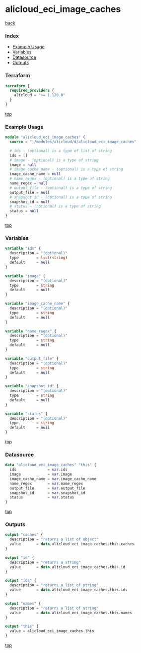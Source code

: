 # alicloud_eci_image_caches

[back](../alicloud.md)

### Index

- [Example Usage](#example-usage)
- [Variables](#variables)
- [Datasource](#datasource)
- [Outputs](#outputs)

### Terraform

```terraform
terraform {
  required_providers {
    alicloud = ">= 1.120.0"
  }
}
```

[top](#index)

### Example Usage

```terraform
module "alicloud_eci_image_caches" {
  source = "./modules/alicloud/d/alicloud_eci_image_caches"

  # ids - (optional) is a type of list of string
  ids = []
  # image - (optional) is a type of string
  image = null
  # image_cache_name - (optional) is a type of string
  image_cache_name = null
  # name_regex - (optional) is a type of string
  name_regex = null
  # output_file - (optional) is a type of string
  output_file = null
  # snapshot_id - (optional) is a type of string
  snapshot_id = null
  # status - (optional) is a type of string
  status = null
}
```

[top](#index)

### Variables

```terraform
variable "ids" {
  description = "(optional)"
  type        = list(string)
  default     = null
}

variable "image" {
  description = "(optional)"
  type        = string
  default     = null
}

variable "image_cache_name" {
  description = "(optional)"
  type        = string
  default     = null
}

variable "name_regex" {
  description = "(optional)"
  type        = string
  default     = null
}

variable "output_file" {
  description = "(optional)"
  type        = string
  default     = null
}

variable "snapshot_id" {
  description = "(optional)"
  type        = string
  default     = null
}

variable "status" {
  description = "(optional)"
  type        = string
  default     = null
}
```

[top](#index)

### Datasource

```terraform
data "alicloud_eci_image_caches" "this" {
  ids              = var.ids
  image            = var.image
  image_cache_name = var.image_cache_name
  name_regex       = var.name_regex
  output_file      = var.output_file
  snapshot_id      = var.snapshot_id
  status           = var.status
}
```

[top](#index)

### Outputs

```terraform
output "caches" {
  description = "returns a list of object"
  value       = data.alicloud_eci_image_caches.this.caches
}

output "id" {
  description = "returns a string"
  value       = data.alicloud_eci_image_caches.this.id
}

output "ids" {
  description = "returns a list of string"
  value       = data.alicloud_eci_image_caches.this.ids
}

output "names" {
  description = "returns a list of string"
  value       = data.alicloud_eci_image_caches.this.names
}

output "this" {
  value = alicloud_eci_image_caches.this
}
```

[top](#index)